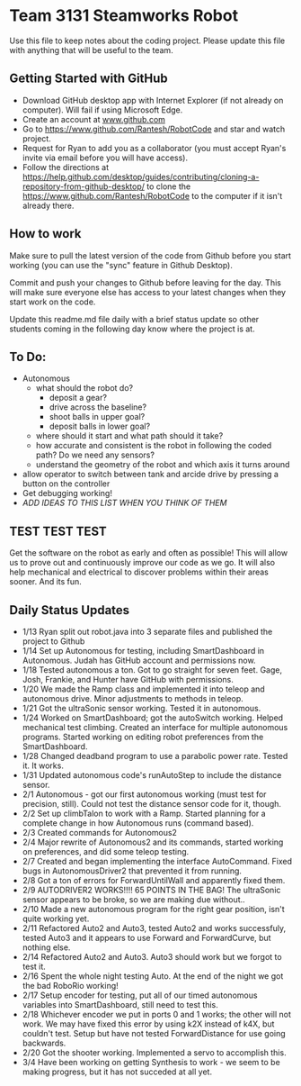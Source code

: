 # Team 3131 Steamworks Robot

Use this file to keep notes about the coding project. Please update this file with anything that will be useful to the team.

## Getting Started with GitHub

* Download GitHub desktop app with Internet Explorer (if not already on computer).  Will fail if using Microsoft Edge.
* Create an account at www.github.com
* Go to https://www.github.com/Rantesh/RobotCode and star and watch project.
* Request for Ryan to add you as a collaborator (you must accept Ryan's invite via email before you will have access).
* Follow the directions at https://help.github.com/desktop/guides/contributing/cloning-a-repository-from-github-desktop/ to clone the https://www.github.com/Rantesh/RobotCode to the computer if it isn't already there.


## How to work

Make sure to pull the latest version of the code from Github before you start working (you can use the "sync" feature in Github Desktop). 

Commit and push your changes to Github before leaving for the day. This will make sure everyone else has access to your latest changes when they start work on the code.

Update this readme.md file daily with a brief status update so other students coming in the following day know where the project is at.


## To Do:
* Autonomous
   * what should the robot do?
      * deposit a gear?
      * drive across the baseline?
      * shoot balls in upper goal?
      * deposit balls in lower goal?
   * where should it start and what path should it take?
   * how accurate and consistent is the robot in following the coded path? Do we need any sensors? 
   * understand the geometry of the robot and which axis it turns around
* allow operator to switch between tank and arcide drive by pressing a button on the controller
* Get debugging working!
* *ADD IDEAS TO THIS LIST WHEN YOU THINK OF THEM*

## TEST TEST TEST

Get the software on the robot as early and often as possible! This will allow us to prove out and continuously improve our code as we go. It will also help mechanical and electrical to discover problems within their areas sooner. And its fun.

## Daily Status Updates
* 1/13 Ryan split out robot.java into 3 separate files and published the project to Github
* 1/14 Set up Autonomous for testing, including SmartDashboard in Autonomous.  Judah has GitHub account and permissions now.
* 1/18 Tested autonomous a ton.  Got to go straight for seven feet.  Gage, Josh, Frankie, and Hunter have GitHub with permissions.
* 1/20 We made the Ramp class and implemented it into teleop and autonomous drive. Minor adjustments to methods in teleop.
* 1/21 Got the ultraSonic sensor working.  Tested it in autonomous.
* 1/24 Worked on SmartDashboard; got the autoSwitch working.  Helped mechanical test climbing.  Created an interface for multiple autonomous programs.  Started working on editing robot preferences from the SmartDashboard.  
* 1/28 Changed deadband program to use a parabolic power rate.  Tested it.  It works.
* 1/31 Updated autonomous code's runAutoStep to include the distance sensor. 
* 2/1 Autonomous - got our first autonomous working (must test for precision, still). Could not test the distance sensor code for it, though.
* 2/2 Set up climbTalon to work with a Ramp.  Started planning for a complete change in how Autonomous runs (command based).
* 2/3 Created commands for Autonomous2
* 2/4 Major rewrite of Autonomous2 and its commands, started working on preferences, and did some teleop testing.
* 2/7 Created and began implementing the interface AutoCommand.  Fixed bugs in AutonomousDriver2 that prevented it from running.
* 2/8 Got a ton of errors for ForwardUntilWall and apparently fixed them.
* 2/9 AUTODRIVER2 WORKS!!!!  65 POINTS IN THE BAG! The ultraSonic sensor appears to be broke, so we are making due without..
* 2/10 Made a new autonomous program for the right gear position, isn't quite working yet.
* 2/11 Refactored Auto2 and Auto3, tested Auto2 and works successfuly, tested Auto3 and it appears to use Forward and ForwardCurve, but nothing else.
* 2/14 Refactored Auto2 and Auto3.  Auto3 should work but we forgot to test it.
* 2/16 Spent the whole night testing Auto.  At the end of the night we got the bad RoboRio working!
* 2/17 Setup encoder for testing, put all of our timed autonomous variables into SmartDashboard, still need to test this.
* 2/18 Whichever encoder we put in ports 0 and 1 works; the other will not work.  We may have fixed this error by using k2X instead of k4X, but couldn't test.  Setup but have not tested ForwardDistance for use going backwards.
* 2/20 Got the shooter working.  Implemented a servo to accomplish this.
* 3/4 Have been working on getting Synthesis to work - we seem to be making progress, but it has not succeded at all yet.